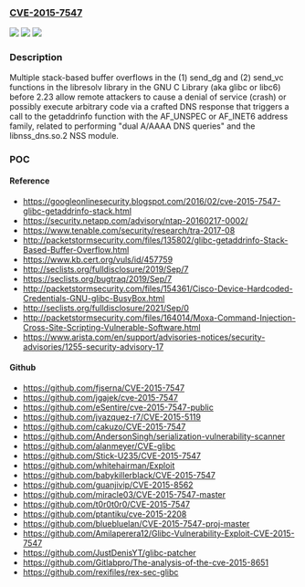 ### [CVE-2015-7547](https://cve.mitre.org/cgi-bin/cvename.cgi?name=CVE-2015-7547)
![](https://img.shields.io/static/v1?label=Product&message=n%2Fa&color=blue)
![](https://img.shields.io/static/v1?label=Version&message=n%2Fa&color=blue)
![](https://img.shields.io/static/v1?label=Vulnerability&message=n%2Fa&color=brighgreen)

### Description

Multiple stack-based buffer overflows in the (1) send_dg and (2) send_vc functions in the libresolv library in the GNU C Library (aka glibc or libc6) before 2.23 allow remote attackers to cause a denial of service (crash) or possibly execute arbitrary code via a crafted DNS response that triggers a call to the getaddrinfo function with the AF_UNSPEC or AF_INET6 address family, related to performing "dual A/AAAA DNS queries" and the libnss_dns.so.2 NSS module.

### POC

#### Reference
- https://googleonlinesecurity.blogspot.com/2016/02/cve-2015-7547-glibc-getaddrinfo-stack.html
- https://security.netapp.com/advisory/ntap-20160217-0002/
- https://www.tenable.com/security/research/tra-2017-08
- http://packetstormsecurity.com/files/135802/glibc-getaddrinfo-Stack-Based-Buffer-Overflow.html
- https://www.kb.cert.org/vuls/id/457759
- http://seclists.org/fulldisclosure/2019/Sep/7
- https://seclists.org/bugtraq/2019/Sep/7
- http://packetstormsecurity.com/files/154361/Cisco-Device-Hardcoded-Credentials-GNU-glibc-BusyBox.html
- http://seclists.org/fulldisclosure/2021/Sep/0
- http://packetstormsecurity.com/files/164014/Moxa-Command-Injection-Cross-Site-Scripting-Vulnerable-Software.html
- https://www.arista.com/en/support/advisories-notices/security-advisories/1255-security-advisory-17

#### Github
- https://github.com/fjserna/CVE-2015-7547
- https://github.com/jgajek/cve-2015-7547
- https://github.com/eSentire/cve-2015-7547-public
- https://github.com/jvazquez-r7/CVE-2015-5119
- https://github.com/cakuzo/CVE-2015-7547
- https://github.com/AndersonSingh/serialization-vulnerability-scanner
- https://github.com/alanmeyer/CVE-glibc
- https://github.com/Stick-U235/CVE-2015-7547
- https://github.com/whitehairman/Exploit
- https://github.com/babykillerblack/CVE-2015-7547
- https://github.com/guanjivip/CVE-2015-8562
- https://github.com/miracle03/CVE-2015-7547-master
- https://github.com/t0r0t0r0/CVE-2015-7547
- https://github.com/ptantiku/cve-2015-2208
- https://github.com/bluebluelan/CVE-2015-7547-proj-master
- https://github.com/Amilaperera12/Glibc-Vulnerability-Exploit-CVE-2015-7547
- https://github.com/JustDenisYT/glibc-patcher
- https://github.com/Gitlabpro/The-analysis-of-the-cve-2015-8651
- https://github.com/rexifiles/rex-sec-glibc

